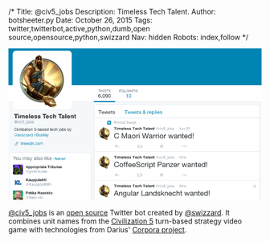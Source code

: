 /*
Title: @civ5_jobs
Description: Timeless Tech Talent.
Author: botsheeter.py
Date: October 26, 2015
Tags: twitter,twitterbot,active,python,dumb,open source,opensource,python,swizzard
Nav: hidden
Robots: index,follow
*/

[![](/content/bots/twitterbots/images/civ5_jobs.png)](http://twitter.com/civ5_jobs)

[@civ5_jobs](http://twitter.com/civ5_jobs) is an [open source](https://github.com/swizzard/civjobs) Twitter bot created by [@swizzard](https://twitter.com/). It combines unit names from the [Civilization 5](https://en.wikipedia.org/wiki/Civilization_V) turn-based strategy video game with technologies from Darius' [Corpora project](https://github.com/dariusk/corpora).

